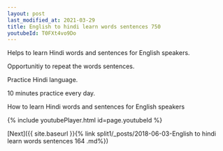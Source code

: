 ```yaml
---
layout: post
last_modified_at: 2021-03-29
title: English to hindi learn words sentences 750 
youtubeId: T0FXt4vo9Do
---
```

 
 
Helps to learn Hindi words and sentences for English speakers.

Opportunitiy to repeat the words sentences. 

Practice Hindi language. 
 
10 minutes practice every day. 
 
How to learn Hindi words and sentences for English speakers 
 
{% include youtubePlayer.html id=page.youtubeId %}
 
 
[Next]({{ site.baseurl }}{% link  split1/_posts/2018-06-03-English to hindi learn words sentences 164 .md%})
 
